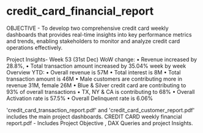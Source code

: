 # credit_card_financial_report
OBJECTIVE - To develop two comprehensive credit card weekly dashboards that provides real-time insights into key performance metrics and trends, enabling stakeholders to monitor and analyze credit card operations effectively.

Project Insights- Week 53 (31st Dec)
WoW change:
• Revenue increased by 28.8%,
• Total transaction amount increased by 35.04%
week by week
Overview YTD:
• Overall revenue is 57M
• Total interest is 8M
• Total transaction amount is 46M
• Male customers are contributing more in revenue
31M, female 26M
• Blue & Silver credit card are contributing to 93% of
overall transactions
• TX, NY & CA is contributing to 68%
• Overall Activation rate is 57.5%
• Overall Delinquent rate is 6.06%

'credit_card_transaction_report.pdf' and 'credit_card_customer_report.pdf' includes the main project dashboards.
CREDIT CARD weekly financial report.pdf - Includes Project Objective , DAX Queries and project Insights.

